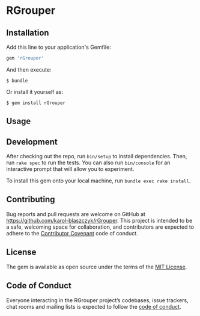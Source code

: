 # RGrouper

## Installation

Add this line to your application's Gemfile:

```ruby
gem 'rGrouper'
```

And then execute:

    $ bundle

Or install it yourself as:

    $ gem install rGrouper

## Usage


## Development

After checking out the repo, run `bin/setup` to install dependencies. Then, run `rake spec` to run the tests. You can also run `bin/console` for an interactive prompt that will allow you to experiment.

To install this gem onto your local machine, run `bundle exec rake install`.

## Contributing

Bug reports and pull requests are welcome on GitHub at https://github.com/karol-blaszczyk/rGrouper. This project is intended to be a safe, welcoming space for collaboration, and contributors are expected to adhere to the [Contributor Covenant](http://contributor-covenant.org) code of conduct.

## License

The gem is available as open source under the terms of the [MIT License](http://opensource.org/licenses/MIT).

## Code of Conduct

Everyone interacting in the RGrouper project’s codebases, issue trackers, chat rooms and mailing lists is expected to follow the [code of conduct](https://github.com/[USERNAME]/rGrouper/blob/master/CODE_OF_CONDUCT.md).
